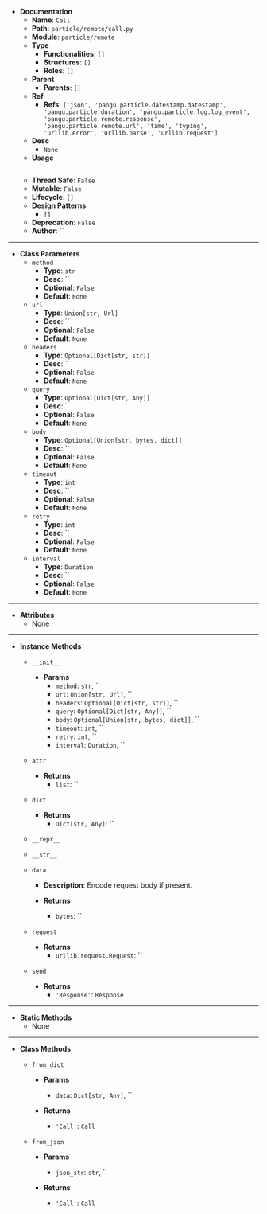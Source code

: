 - **Documentation**
    - **Name**: `Call`
    - **Path**: `particle/remote/call.py`
    - **Module**: `particle/remote`
    - **Type**
        - **Functionalities**: `[]`
        - **Structures**: `[]`
        - **Roles**: `[]`
    - **Parent**
        - **Parents**: `[]`
    - **Ref**
        - **Refs**: `['json', 'pangu.particle.datestamp.datestamp', 'pangu.particle.duration', 'pangu.particle.log.log_event', 'pangu.particle.remote.response', 'pangu.particle.remote.url', 'time', 'typing', 'urllib.error', 'urllib.parse', 'urllib.request']`
    - **Desc**
        - `None`
    - **Usage**
        ```python
        
        ```
    - **Thread Safe**: `False`
    - **Mutable**: `False`
    - **Lifecycle**: `[]`
    - **Design Patterns**
        - `[]`
    - **Deprecation**: `False`
    - **Author**: ``

---

- **Class Parameters**
    - `method`
        - **Type**: `str`
        - **Desc**: ``
        - **Optional**: `False`
        - **Default**: `None`
    - `url`
        - **Type**: `Union[str, Url]`
        - **Desc**: ``
        - **Optional**: `False`
        - **Default**: `None`
    - `headers`
        - **Type**: `Optional[Dict[str, str]]`
        - **Desc**: ``
        - **Optional**: `False`
        - **Default**: `None`
    - `query`
        - **Type**: `Optional[Dict[str, Any]]`
        - **Desc**: ``
        - **Optional**: `False`
        - **Default**: `None`
    - `body`
        - **Type**: `Optional[Union[str, bytes, dict]]`
        - **Desc**: ``
        - **Optional**: `False`
        - **Default**: `None`
    - `timeout`
        - **Type**: `int`
        - **Desc**: ``
        - **Optional**: `False`
        - **Default**: `None`
    - `retry`
        - **Type**: `int`
        - **Desc**: ``
        - **Optional**: `False`
        - **Default**: `None`
    - `interval`
        - **Type**: `Duration`
        - **Desc**: ``
        - **Optional**: `False`
        - **Default**: `None`

---

- **Attributes**
    - None

---

- **Instance Methods**
    - `__init__`

        - **Params**
            - `method`: `str`, ``
            - `url`: `Union[str, Url]`, ``
            - `headers`: `Optional[Dict[str, str]]`, ``
            - `query`: `Optional[Dict[str, Any]]`, ``
            - `body`: `Optional[Union[str, bytes, dict]]`, ``
            - `timeout`: `int`, ``
            - `retry`: `int`, ``
            - `interval`: `Duration`, ``



    - `attr`


        - **Returns**
            - `list`: ``


    - `dict`


        - **Returns**
            - `Dict[str, Any]`: ``


    - `__repr__`




    - `__str__`




    - `data`
        - **Description**: Encode request body if present.


        - **Returns**
            - `bytes`: ``


    - `request`


        - **Returns**
            - `urllib.request.Request`: ``


    - `send`


        - **Returns**
            - `'Response'`: `Response`



---

- **Static Methods**
    - None

---

- **Class Methods**
    - `from_dict`
        
        - **Params**
            - `data`: `Dict[str, Any]`, ``

        - **Returns**
            - `'Call'`: `Call`

    - `from_json`
        
        - **Params**
            - `json_str`: `str`, ``

        - **Returns**
            - `'Call'`: `Call`

